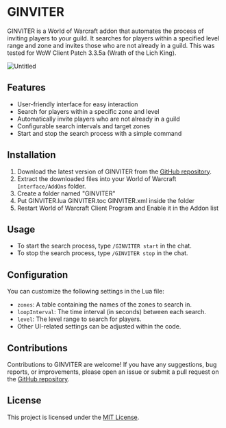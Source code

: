 # GINVITER

GINVITER is a World of Warcraft addon that automates the process of inviting players to your guild. It searches for players within a specified level range and zone and invites those who are not already in a guild.
This was tested for WoW Client Patch 3.3.5a (Wrath of the Lich King).

![Untitled](https://github.com/nelbin4/GINVITER/assets/20941975/d0d5eae4-7db5-436f-b5be-97f281128442)

## Features

- User-friendly interface for easy interaction
- Search for players within a specific zone and level
- Automatically invite players who are not already in a guild
- Configurable search intervals and target zones
- Start and stop the search process with a simple command


## Installation

1. Download the latest version of GINVITER from the [GitHub repository](https://github.com/nelbin4/GINVITER).
2. Extract the downloaded files into your World of Warcraft `Interface/AddOns` folder.
3. Create a folder named "GINVITER"
4. Put GINVITER.lua GINVITER.toc GINVITER.xml inside the folder
5. Restart World of Warcraft Client Program and Enable it in the Addon list

## Usage

- To start the search process, type `/GINVITER start` in the chat.
- To stop the search process, type `/GINVITER stop` in the chat.

## Configuration

You can customize the following settings in the Lua file:

- `zones`: A table containing the names of the zones to search in.
- `loopInterval`: The time interval (in seconds) between each search.
- `level`: The level range to search for players.
- Other UI-related settings can be adjusted within the code.

## Contributions

Contributions to GINVITER are welcome! If you have any suggestions, bug reports, or improvements, please open an issue or submit a pull request on the [GitHub repository](https://github.com/nelbin4/GINVITER).

## License

This project is licensed under the [MIT License](LICENSE).
